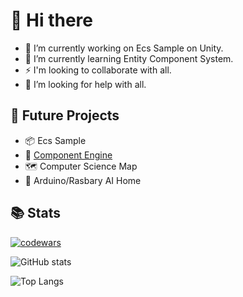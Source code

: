 # 👋 Hi there
- 🔭 I’m currently working on Ecs Sample on Unity.
- 🌱 I’m currently learning Entity Component System.
- ⚡ I'm looking to collaborate with all.
- 🤔 I’m looking for help with all.

## 🧪 Future Projects
- 📦 Ecs Sample
- 🚀 [Component Engine](https://github.com/deadbit-dev/ecs-engine)
- 🗺 Computer Science Map 
- 🤖 Arduino/Rasbary AI Home 

## 📚 Stats
[![codewars](https://www.codewars.com/users/deadbit-dev/badges/large)](https://www.codewars.com/users/deadbit-dev)

![GitHub stats](https://github-readme-stats.vercel.app/api?username=deadbit-dev&bg_color=30,351F39,726A95&title_color=fff&text_color=fff&hide_border=true)

![Top Langs](https://github-readme-stats.vercel.app/api/top-langs/?username=deadbit-dev&layout=default&langs_count=10&bg_color=30,351F39,726A95&title_color=fff&text_color=fff&hide_border=true)
